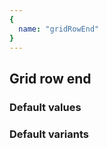 ```yaml
---
{
  name: "gridRowEnd"
}
---
```


## Grid row end

### Default values
<!-- defaults.values.start -->
<!-- defaults.values.end -->


### Default variants
<!-- defaults.variants.start -->
<!-- defaults.variants.end -->
